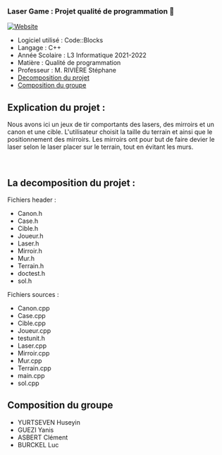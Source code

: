 ### Laser Game : Projet qualité de programmation 👋 

[![Website](https://img.shields.io/website?label=UHA&style=for-the-badge&url=https%3A%2F%2Fcodestackr.com)](https://www.uha.fr/fr/index.html)


- Logiciel utilisé : Code::Blocks
- Langage : C++
- Année Scolaire : L3 Informatique 2021-2022
- Matière : Qualité de programmation
- Professeur : M. RIVIÈRE Stéphane
- <a href="#decomposition">Decomposition du projet </a>
- <a href="#groupe">Composition du groupe </a>

## Explication du projet : 
Nous avons ici un jeux de tir comportants des lasers, des mirroirs et un canon et une cible. L'utilisateur choisit la taille du terrain et ainsi que le positionnement des mirroirs. Les mirroirs ont pour but de faire devier le laser selon le laser placer sur le terrain, tout en évitant les murs. 

<br />

<a class="anchor" id="decomposition" aria-hidden="true"> </a>
## La decomposition du projet : 

Fichiers header : 
- Canon.h
- Case.h
- Cible.h
- Joueur.h
- Laser.h
- Mirroir.h
- Mur.h
- Terrain.h
- doctest.h
- sol.h

Fichiers sources : 
- Canon.cpp
- Case.cpp
- Cible.cpp
- Joueur.cpp
- testunit.h
- Laser.cpp
- Mirroir.cpp
- Mur.cpp
- Terrain.cpp
- main.cpp
- sol.cpp



<a class="anchor" id="groupe" aria-hidden="true"> </a>
## Composition du groupe 
- YURTSEVEN Huseyin
- GUEZI Yanis
- ASBERT Clément
- BURCKEL Luc

<br />
